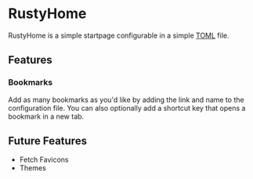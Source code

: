# RustyHome

RustyHome is a simple startpage configurable in a simple [TOML](https://toml.io/) file.

## Features

### Bookmarks

Add as many bookmarks as you'd like by adding the link and name to the configuration file.
You can also optionally add a shortcut key that opens a bookmark in a new tab.

## Future Features

- Fetch Favicons
- Themes
